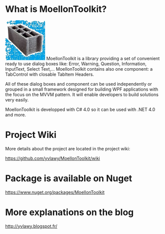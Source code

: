 # What is MoellonToolkit?
![The MoellonToolkit framework](Docs/Logo/MoellonToolkit_logo128.jpg) MoellonToolkit is a library providing a set of convenient ready to use dialog boxes like: Error, Warning, Question, Information, InputText, Select Text,... MoellonToolkit contains also one component: a TabControl with closable TabItem Headers. 

All of these dialog boxes and component can be used independently or grouped in a small framework designed for building WPF applications with the focus on the MVVM pattern.
It will enable developers to build solutions very easily. 

MoellonToolkit is developped with C# 4.0 so it can be used with .NET 4.0 and more.

# Project Wiki  
More details about the project are located in the project wiki:

https://github.com/yvlawy/MoellonToolkit/wiki

# Package is available on Nuget
https://www.nuget.org/packages/MoellonToolkit


# More explanations on the blog
http://yvlawy.blogspot.fr/
